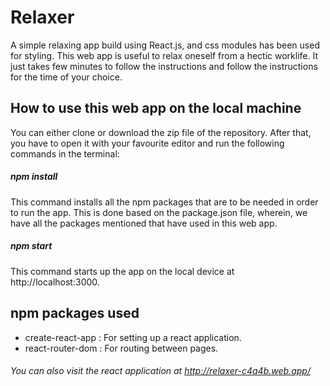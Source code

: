 # Relaxer

A simple relaxing app build using React.js, and css modules has been used for styling. This web app is useful to relax oneself from a hectic worklife. It just takes few minutes to follow the instructions and follow the instructions for the time of your choice.

## How to use this web app on the local machine

You can either clone or download the zip file of the repository. After that, you have to open it with your favourite editor and run the following commands in the terminal:

##### npm install

This command installs all the npm packages that are to be needed in order to run the app. This is done based on the package.json file, wherein, we have all the packages mentioned that have used in this web app. 

##### npm start

This command starts up the app on the local device at http://localhost:3000.

## npm packages used
- create-react-app : For setting up a react application.
- react-router-dom : For routing between pages.

###### You can also visit the react application at http://relaxer-c4a4b.web.app/
